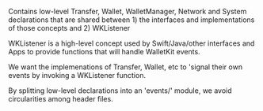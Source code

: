
Contains low-level Transfer, Wallet, WalletManager, Network and System declarations that 
are shared between 1) the interfaces and implementations of those concepts and 
2) WKListener

WKListener is a high-level concept used by Swift/Java/other interfaces and Apps
to provide functions that will handle WalletKit events.

We want the implemenations of Transfer, Wallet, etc to 'signal their own events by 
invoking a WKListener function.

By splitting low-level declarations into an 'events/' module, we avoid circularities among
header files.

